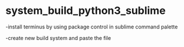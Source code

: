 # system_build_python3_sublime
-install terminus by using package control in sublime command palette

-create new build system and paste the file 
